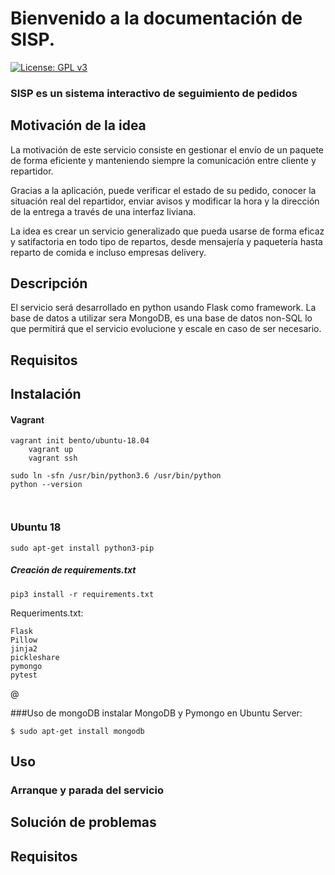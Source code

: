 # Bienvenido a la documentación de SISP.

[![License: GPL v3](https://img.shields.io/badge/License-GPLv3-blue.svg)](https://www.gnu.org/licenses/gpl-3.0) 

### SISP es un sistema interactivo de seguimiento de pedidos
## Motivación de la idea

La motivación de este servicio consiste en gestionar el envío de un paquete de forma eficiente y manteniendo siempre la comunicación entre cliente y repartidor.

Gracias a la aplicación, puede verificar el estado de su pedido, conocer la situación real del repartidor, enviar avisos y modificar la hora y la dirección de la entrega a través de una interfaz liviana.

La idea es crear un servicio generalizado que pueda usarse de forma eficaz y satifactoria en todo tipo de repartos, desde mensajería y paquetería hasta reparto de comida e incluso empresas delivery.

## Descripción
El servicio será desarrollado en python usando Flask como framework.
La base de datos a utilizar sera MongoDB, es una base de datos non-SQL lo que permitirá
que el servicio evolucione y escale en caso de ser necesario.

## Requisitos


## Instalación 

#### Vagrant

```
vagrant init bento/ubuntu-18.04
	vagrant up
	vagrant ssh
    
sudo ln -sfn /usr/bin/python3.6 /usr/bin/python
python --version



```

### Ubuntu 18
```
sudo apt-get install python3-pip

```

##### Creación de requirements.txt
`pip3 install -r requirements.txt`

Requeriments.txt:
```
Flask
Pillow
jinja2
pickleshare
pymongo
pytest
```

@[](https://pip.pypa.io/en/stable/user_guide/#requirements-files)


###Uso de mongoDB
instalar MongoDB y Pymongo en Ubuntu Server:
```
$ sudo apt-get install mongodb

```


## Uso
### Arranque y parada del servicio



## Solución de problemas


## Requisitos